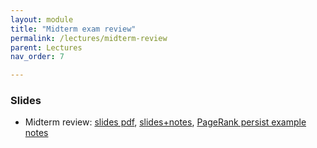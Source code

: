 ```yaml
---
layout: module
title: "Midterm exam review"
permalink: /lectures/midterm-review
parent: Lectures
nav_order: 7

---
```



### Slides

* Midterm review: [slides pdf](/ds5110-spring23/assets/docs/midterm-review.pdf), [slides+notes](/ds5110-spring23/assets/docs/midterm-review+notes.pdf), 
[PageRank persist example notes](/ds5110-spring23/assets/docs/PR-persist-example.pdf)

